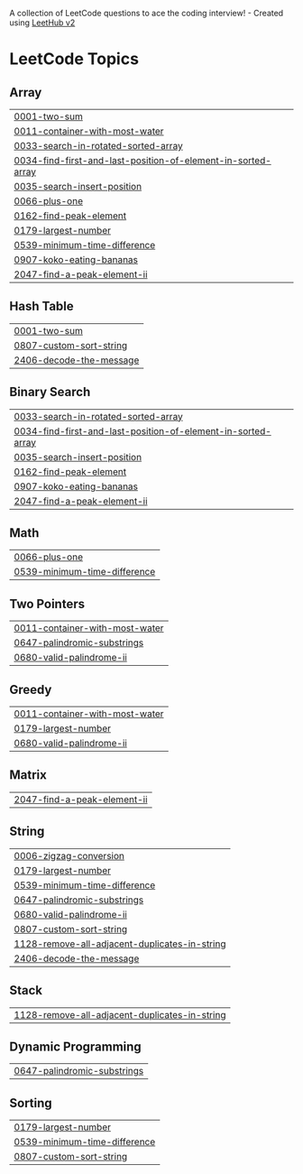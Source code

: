 A collection of LeetCode questions to ace the coding interview! - Created using [LeetHub v2](https://github.com/arunbhardwaj/LeetHub-2.0)
<!---LeetCode Topics Start-->
# LeetCode Topics
## Array
|  |
| ------- |
| [0001-two-sum](https://github.com/thebiggun/DSA/tree/master/0001-two-sum) |
| [0011-container-with-most-water](https://github.com/thebiggun/DSA/tree/master/0011-container-with-most-water) |
| [0033-search-in-rotated-sorted-array](https://github.com/thebiggun/DSA/tree/master/0033-search-in-rotated-sorted-array) |
| [0034-find-first-and-last-position-of-element-in-sorted-array](https://github.com/thebiggun/DSA/tree/master/0034-find-first-and-last-position-of-element-in-sorted-array) |
| [0035-search-insert-position](https://github.com/thebiggun/DSA/tree/master/0035-search-insert-position) |
| [0066-plus-one](https://github.com/thebiggun/DSA/tree/master/0066-plus-one) |
| [0162-find-peak-element](https://github.com/thebiggun/DSA/tree/master/0162-find-peak-element) |
| [0179-largest-number](https://github.com/thebiggun/DSA/tree/master/0179-largest-number) |
| [0539-minimum-time-difference](https://github.com/thebiggun/DSA/tree/master/0539-minimum-time-difference) |
| [0907-koko-eating-bananas](https://github.com/thebiggun/DSA/tree/master/0907-koko-eating-bananas) |
| [2047-find-a-peak-element-ii](https://github.com/thebiggun/DSA/tree/master/2047-find-a-peak-element-ii) |
## Hash Table
|  |
| ------- |
| [0001-two-sum](https://github.com/thebiggun/DSA/tree/master/0001-two-sum) |
| [0807-custom-sort-string](https://github.com/thebiggun/DSA/tree/master/0807-custom-sort-string) |
| [2406-decode-the-message](https://github.com/thebiggun/DSA/tree/master/2406-decode-the-message) |
## Binary Search
|  |
| ------- |
| [0033-search-in-rotated-sorted-array](https://github.com/thebiggun/DSA/tree/master/0033-search-in-rotated-sorted-array) |
| [0034-find-first-and-last-position-of-element-in-sorted-array](https://github.com/thebiggun/DSA/tree/master/0034-find-first-and-last-position-of-element-in-sorted-array) |
| [0035-search-insert-position](https://github.com/thebiggun/DSA/tree/master/0035-search-insert-position) |
| [0162-find-peak-element](https://github.com/thebiggun/DSA/tree/master/0162-find-peak-element) |
| [0907-koko-eating-bananas](https://github.com/thebiggun/DSA/tree/master/0907-koko-eating-bananas) |
| [2047-find-a-peak-element-ii](https://github.com/thebiggun/DSA/tree/master/2047-find-a-peak-element-ii) |
## Math
|  |
| ------- |
| [0066-plus-one](https://github.com/thebiggun/DSA/tree/master/0066-plus-one) |
| [0539-minimum-time-difference](https://github.com/thebiggun/DSA/tree/master/0539-minimum-time-difference) |
## Two Pointers
|  |
| ------- |
| [0011-container-with-most-water](https://github.com/thebiggun/DSA/tree/master/0011-container-with-most-water) |
| [0647-palindromic-substrings](https://github.com/thebiggun/DSA/tree/master/0647-palindromic-substrings) |
| [0680-valid-palindrome-ii](https://github.com/thebiggun/DSA/tree/master/0680-valid-palindrome-ii) |
## Greedy
|  |
| ------- |
| [0011-container-with-most-water](https://github.com/thebiggun/DSA/tree/master/0011-container-with-most-water) |
| [0179-largest-number](https://github.com/thebiggun/DSA/tree/master/0179-largest-number) |
| [0680-valid-palindrome-ii](https://github.com/thebiggun/DSA/tree/master/0680-valid-palindrome-ii) |
## Matrix
|  |
| ------- |
| [2047-find-a-peak-element-ii](https://github.com/thebiggun/DSA/tree/master/2047-find-a-peak-element-ii) |
## String
|  |
| ------- |
| [0006-zigzag-conversion](https://github.com/thebiggun/DSA/tree/master/0006-zigzag-conversion) |
| [0179-largest-number](https://github.com/thebiggun/DSA/tree/master/0179-largest-number) |
| [0539-minimum-time-difference](https://github.com/thebiggun/DSA/tree/master/0539-minimum-time-difference) |
| [0647-palindromic-substrings](https://github.com/thebiggun/DSA/tree/master/0647-palindromic-substrings) |
| [0680-valid-palindrome-ii](https://github.com/thebiggun/DSA/tree/master/0680-valid-palindrome-ii) |
| [0807-custom-sort-string](https://github.com/thebiggun/DSA/tree/master/0807-custom-sort-string) |
| [1128-remove-all-adjacent-duplicates-in-string](https://github.com/thebiggun/DSA/tree/master/1128-remove-all-adjacent-duplicates-in-string) |
| [2406-decode-the-message](https://github.com/thebiggun/DSA/tree/master/2406-decode-the-message) |
## Stack
|  |
| ------- |
| [1128-remove-all-adjacent-duplicates-in-string](https://github.com/thebiggun/DSA/tree/master/1128-remove-all-adjacent-duplicates-in-string) |
## Dynamic Programming
|  |
| ------- |
| [0647-palindromic-substrings](https://github.com/thebiggun/DSA/tree/master/0647-palindromic-substrings) |
## Sorting
|  |
| ------- |
| [0179-largest-number](https://github.com/thebiggun/DSA/tree/master/0179-largest-number) |
| [0539-minimum-time-difference](https://github.com/thebiggun/DSA/tree/master/0539-minimum-time-difference) |
| [0807-custom-sort-string](https://github.com/thebiggun/DSA/tree/master/0807-custom-sort-string) |
<!---LeetCode Topics End-->